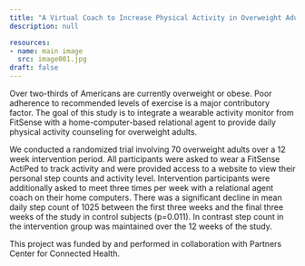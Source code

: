 ```yaml
---
title: "A Virtual Coach to Increase Physical Activity in Overweight Adults"
description: null

resources:
- name: main image
  src: image001.jpg
draft: false
---
```


Over two-thirds of Americans are currently overweight or obese. Poor adherence to recommended levels of exercise is a major contributory factor. The goal of this study is to integrate a wearable activity monitor from FitSense with a home-computer-based relational agent to provide daily physical activity counseling for overweight adults.

We conducted a randomized trial involving 70 overweight adults over a 12 week intervention period. All participants were asked to wear a FitSense ActiPed to track activity  and were provided access to a website to view their personal step counts and activity level. Intervention participants were additionally asked to meet three times per week with a relational agent coach on their home computers. There was a significant decline in mean daily step count of 1025 between the first three weeks and the final three weeks of the study in control subjects (p=0.011).  In contrast step count in the intervention group was maintained over the 12 weeks of the study.

This project was funded by and performed in collaboration with Partners Center for Connected Health.


